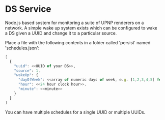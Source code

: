 DS Service
==========

Node.js based system for monitoring a suite of UPNP renderers on a network. A simple wake up system exists which can be configured to wake a DS given a UUID and change it to a particular source. 

Place a file with the following contents in a folder called 'persist' named 'schedules.json':

```javascript
[
  {
    "uuid": <<UUID of your DS>>,
    "source": 1,
    "wakeUp": {
      "dayOfWeek": <<array of numeric days of week, e.g. [1,2,3,4,5] for weekdays>>
      "hour": <<24 hour clock hour>>,
      "minute": <<minute>>
    }
  }
]
```

You can have multiple schedules for a single UUID or multiple UUIDs. 
